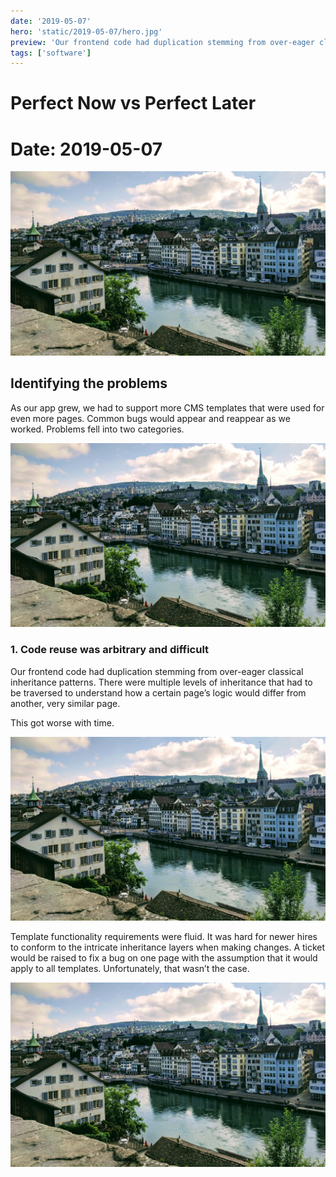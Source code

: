 ```yaml
---
date: '2019-05-07'
hero: 'static/2019-05-07/hero.jpg'
preview: 'Our frontend code had duplication stemming from over-eager classical inheritance patterns. There were multiple levels of inheritance that had to be traversed to understand how a certain page’s logic would differ from another, very similar page.'
tags: ['software']
---
```


# Perfect Now vs Perfect Later
# Date: 2019-05-07

![wide: alt text](static/2019-05-07/hero.jpg)

## Identifying the problems
As our app grew, we had to support more CMS templates that were used for even more pages. Common bugs would appear and reappear as we worked. Problems fell into two categories.

![center: alt text](static/2019-05-07/hero.jpg)

### 1. Code reuse was arbitrary and difficult
Our frontend code had duplication stemming from over-eager classical inheritance patterns. There were multiple levels of inheritance that had to be traversed to understand how a certain page’s logic would differ from another, very similar page.

This got worse with time.

![left: alt text](static/2019-05-07/hero.jpg)

Template functionality requirements were fluid. It was hard for newer hires to conform to the intricate inheritance layers when making changes. A ticket would be raised to fix a bug on one page with the assumption that it would apply to all templates. Unfortunately, that wasn’t the case.

![right: alt text](static/2019-05-07/hero.jpg)

